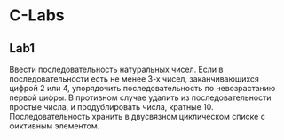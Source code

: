 # C-Labs

## Lab1

Ввести последовательность натуральных чисел. Если в последовательности есть не менее 3-х чисел, заканчивающихся цифрой 2 или 4, упорядочить последовательность по невозрастанию первой цифры. В противном случае удалить из последовательности простые числа, и продублировать числа, кратные 10. Последовательность хранить в двусвязном циклическом списке с фиктивным элементом.

